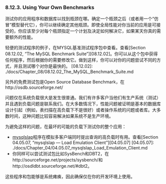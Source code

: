 ### 8.12.3. Using Your Own Benchmarks
测试你的应用程序和数据库以找到瓶颈在哪。确定一个瓶颈之后（或者用一个“仿冒”模型替代它），你可以继续确定其他瓶颈。即使全局性能对你当前的应用是可接受的，你应该至少对每个瓶颈指定一个计划及决定如何解决它，如果某天你真的需要额外的性能。

轻便的测试程序的例子，在MYSQL基准测试程序包中查看。查看[Section 08.12.02, “The MySQL Benchmark Suite”][08.12.02]。你可以从这个包中获得任何程序，然后根据你的需要修改它。做到这样，你可以对你的问题尝试不同的方式，并且测试哪个对你是最快的。
[08.12.02]: ./docs/Chapter_08/08.12.02_The_MySQL_Benchmark_Suite.md

另外的免费测试包是Open Source Database Benchmark，在http://osdb.sourceforge.net/

问题仅在系统负载很大是发生很普通。我们有许多客户当他们有生产系统（测试）并且遇到负载问题是联系我们。在大多数情况下，性能问题被证明是基本的数据库设计引起（例如，表扫描在高负载下不是很好）或者操作系统的问题或者库。大多数时间，这种问题比较容易解决如果系统不是生产环境。

为避免这样的问题，在最坏的可能的负载下测试你的整个应用：

- [mysqlslap](#)程序在模拟多客户端同时提出查询的高负载时有用。查看[Section 04.05.07, “mysqlslap — Load Emulation Client”][04.05.07]
[04.05.07]: ./docs/Chapter_04/04.05.07_mysqlslap_Load_Emulation_Client.md
- 你同样可以尝试测试包比如SysBench和DBT2，在http://sourceforge.net/projects/sysbench/和http://osdldbt.sourceforge.net/#dbt2。

这些程序和包能够是系统瘫痪，因此确保仅在你的开发环境上使用。